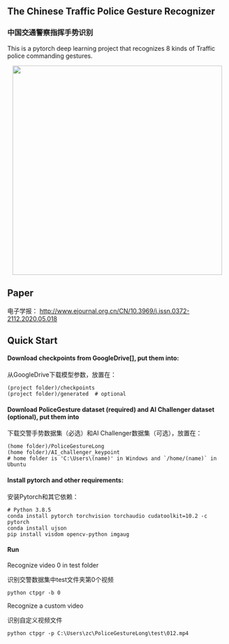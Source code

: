 ## The Chinese Traffic Police Gesture Recognizer

### 中国交通警察指挥手势识别

This is a pytorch deep learning project that recognizes 8 kinds of Traffic police commanding gestures.

<p align="center">
    <img src="docs/intro.gif" width="480">
</p>

## Paper
电子学报： http://www.ejournal.org.cn/CN/10.3969/j.issn.0372-2112.2020.05.018 

## Quick Start
#### Download checkpoints from GoogleDrive[], put them into:

从GoogleDrive下载模型参数，放置在：
```
(project folder)/checkpoints
(project folder)/generated  # optional
```

#### Download PoliceGesture dataset (required) and AI Challenger dataset (optional), put them into

下载交警手势数据集（必选）和AI Challenger数据集（可选），放置在：
```
(home folder)/PoliceGestureLong
(home folder)/AI_challenger_keypoint
# home folder is 'C:\Users\(name)' in Windows and `/home/(name)` in Ubuntu
```

#### Install pytorch and other requirements:

安装Pytorch和其它依赖：
```
# Python 3.8.5
conda install pytorch torchvision torchaudio cudatoolkit=10.2 -c pytorch
conda install ujson
pip install visdom opencv-python imgaug
```

#### Run
Recognize video 0 in test folder

识别交警数据集中test文件夹第0个视频
```
python ctpgr -b 0
```

Recognize a custom video

识别自定义视频文件
```
python ctpgr -p C:\Users\zc\PoliceGestureLong\test\012.mp4
```